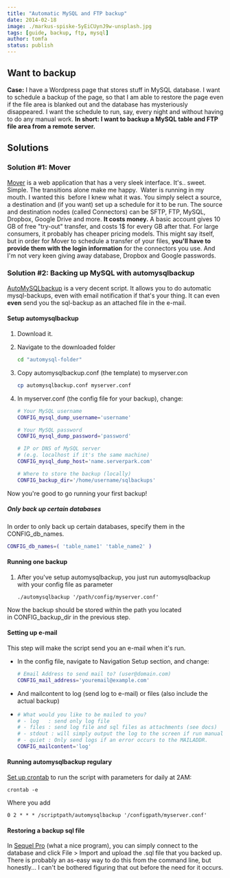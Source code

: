 ```yaml
---
title: "Automatic MySQL and FTP backup"
date: 2014-02-18
image: ./markus-spiske-5yEiCUynJ9w-unsplash.jpg
tags: [guide, backup, ftp, mysql]
author: tomfa
status: publish
---
```


Want to backup
--------------

**Case:** I have a Wordpress page that stores stuff in MySQL database. I want to schedule a backup of the page, so that I am able to restore the page even if the file area is blanked out and the database has mysteriously disappeared. I want the schedule to run, say, every night and without having to do any manual work. **In short: I want to backup a MySQL table and FTP file area from a remote server.**

Solutions
---------

### Solution #1: Mover

[Mover](https://mover.io/ "Mover") is a web application that has a very sleek interface. It's.. sweet. Simple. The transitions alone make me happy.  Water is running in my mouth. I wanted this  before I knew what it was. You simply select a source, a destination and (if you want) set up a schedule for it to be run. The source and destination nodes (called Connectors) can be SFTP, FTP, MySQL, Dropbox, Google Drive and more. **It costs money.** A basic account gives 10 GB of free "try-out" transfer, and costs 1$ for every GB after that. For large consumers, it probably has cheaper pricing models. This might say itself, but in order for Mover to schedule a transfer of your files, **you'll have to provide them with the login information** for the connectors you use. And I'm not very keen giving away database, Dropbox and Google passwords.

### **Solution #2: Backing up MySQL with automysqlbackup**

[AutoMySQLbackup](http://sourceforge.net/projects/automysqlbackup/) is a very decent script. It allows you to do automatic mysql-backups, even with email notification if that's your thing. It can even **even** send you the sql-backup as an attached file in the e-mail.

#### Setup automysqlbackup

1.  Download it.
2.  Navigate to the downloaded folder
    
    ```bash
    cd "automysql-folder"
    ```
    
3.  Copy automysqlbackup.conf (the template) to myserver.con
    
    ```bash
    cp automysqlbackup.conf myserver.conf
    ```
    
4.  In myserver.conf (the config file for your backup), change:
    
    ```bash
    # Your MySQL username
    CONFIG_mysql_dump_username='username'
    
    # Your MySQL password
    CONFIG_mysql_dump_password='password'
    
    # IP or DNS of MySQL server 
    # (e.g. localhost if it's the same machine)
    CONFIG_mysql_dump_host='name.serverpark.com'
    
    # Where to store the backup (locally)
    CONFIG_backup_dir='/home/username/sqlbackups'
    ```
    

Now you're good to go running your first backup!

##### Only back up certain databases

In order to only back up certain databases, specify them in the CONFIG_db_names.

```bash
CONFIG_db_names=( 'table_name1' 'table_name2' )
```

#### Running one backup

1.  After you've setup automysqlbackup, you just run automysqlbackup with your config file as parameter
    
    ```
    ./automysqlbackup '/path/config/myserver.conf'
    ```
    

Now the backup should be stored within the path you located in CONFIG\_backup\_dir in the previous step.

#### Setting up e-mail

This step will make the script send you an e-mail when it's run.

*   In the config file, navigate to Navigation Setup section, and change:
    
    ```bash
    # Email Address to send mail to? (user@domain.com)
    CONFIG_mail_address='youremail@example.com'
    ```
    
*   And mailcontent to log (send log to e-mail) or files (also include the actual backup)
*   ```bash
    # What would you like to be mailed to you?
    # - log   : send only log file
    # - files : send log file and sql files as attachments (see docs)
    # - stdout : will simply output the log to the screen if run manually.
    # - quiet : Only send logs if an error occurs to the MAILADDR.
    CONFIG_mailcontent='log'
    ```
    

#### Running automysqlbackup regulary

[Set up crontab](http://notes.webutvikling.org/cron-tabs/ "Cron tabs: create and delete") to run the script with parameters for daily at 2AM:

```
crontab -e
```

Where you add

```
0 2 * * * /scriptpath/automysqlbackup '/configpath/myserver.conf'
```

#### Restoring a backup sql file

In [Sequel Pro](http://www.sequelpro.com/) (what a nice program), you can simply connect to the database and click File > Import and upload the .sql file that you backed up. There is probably an as-easy way to do this from the command line, but honestly... I can't be bothered figuring that out before the need for it occurs.
